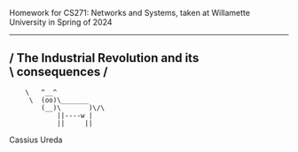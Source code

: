 Homework for CS271: Networks and Systems, taken at Willamette University in Spring of 2024
 
 _________________________________________ 
/  The Industrial Revolution and its      \
\ consequences                            /
 ----------------------------------------- 
        \   ^__^
         \  (oo)\_______
            (__)\       )\/\
                ||----w |
                ||     ||

Cassius Ureda
